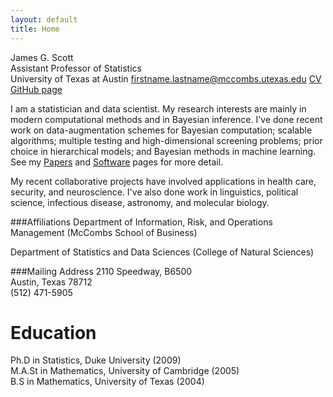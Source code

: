 ```yaml
---
layout: default
title: Home
---
```


James G. Scott   
Assistant Professor of Statistics   
University of Texas at Austin
firstname.lastname@mccombs.utexas.edu  [CV](files/jamesscottcv.pdf)
  [GitHub page](https://github.com/jgscott)  

I am a statistician and data scientist.  My research interests are mainly in modern computational methods and in Bayesian inference.  I've done recent work on data-augmentation schemes for Bayesian computation; scalable algorithms; multiple testing and high-dimensional screening problems; prior choice in hierarchical models; and Bayesian methods in machine learning.  See my [Papers](papers.html) and [Software](software.html) pages for more detail.

My recent collaborative projects have involved applications in health care, security, and neuroscience.  I've also done work in linguistics, political science, infectious disease, astronomy, and molecular biology.


###Affiliations
Department of Information, Risk, and Operations Management (McCombs School of Business)   

Department of Statistics and Data Sciences (College of Natural Sciences)   

###Mailing Address
2110 Speedway, B6500   
Austin, Texas 78712   
(512) 471-5905   


# Education
Ph.D in Statistics, Duke University (2009)  
M.A.St in Mathematics, University of Cambridge (2005)  
B.S in Mathematics, University of Texas (2004)  


